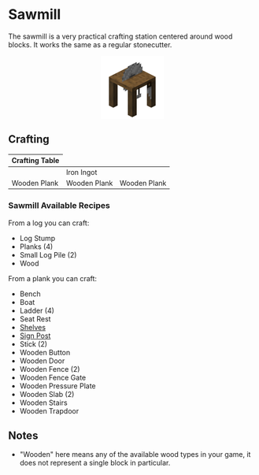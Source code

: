 # Sawmill

<!--description:Learn everything about the Sawmill, a very practical crafting station.-->
<!--thumbnail:images/render/sawmill.png-->

The sawmill is a very practical crafting station centered around wood blocks.
It works the same as a regular stonecutter.

<div style="display: flex; justify-content: center;">
<img alt="Sawmill" src="../images/render/sawmill.png" width="128" height="128" />
</div>

## Crafting

<table class="crafting-grid">
<thead>
    <th>Crafting Table</th>
</thead>
<tbody>
    <tr>
        <td></td>
        <td>Iron Ingot</td>
        <td></td>
    </tr>
    <tr>
        <td>Wooden Plank</td>
        <td>Wooden Plank</td>
        <td>Wooden Plank</td>
    </tr>
</tbody>
</table>

### Sawmill Available Recipes

From a log you can craft:
 - Log Stump
 - Planks (4)
 - Small Log Pile (2)
 - Wood

From a plank you can craft:
- Bench
- Boat
- Ladder (4)
- Seat Rest
- [Shelves](shelves.md)
- [Sign Post](sign_posts.md)
- Stick (2)
- Wooden Button
- Wooden Door
- Wooden Fence (2)
- Wooden Fence Gate
- Wooden Pressure Plate
- Wooden Slab (2)
- Wooden Stairs
- Wooden Trapdoor

## Notes

 - "Wooden" here means any of the available wood types in your game, it does not represent a single block in particular.
